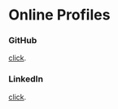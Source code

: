 # Online Profiles
<!--
For this assignment you will need to upload your resume and provide links to your GitHub account and your LinkedIn account.


## Assignment Description
[Online Profiles Assignment](https://education.launchcode.org/liftoff/modules/assignments/online-profiles)


## Submission Instructions
--> 
### GitHub
[click](https://github.com/skamdem).
 
### LinkedIn
[click](https://www.linkedin.com/in/sylvain-kamdem/).

<!--
### Resume
You will need to upload a .PDF of your resume to this repo, or connect with your mentor on an alternate way of submitting your resume.

> *Your GitHub repository is public* if you do not want to upload your resume to a public facing repository, talk with your mentor about an alternate way to submit this assignment.
-->
